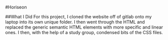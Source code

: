 #Horiseon

##What I Did
For this project, I cloned the website off of gitlab onto my laptop into its own unique folder. I then went through the HTML and replaced the generic semantic HTML elements with more specific and linear ones. I then, with the help of a study group, condensed bits of the CSS files.